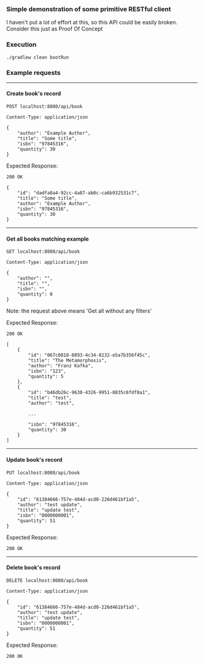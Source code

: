 ### Simple demonstration of some primitive RESTful client

I haven't put a lot of effort at this, so this API could be easily broken. Consider this just as Proof Of Concept

### Execution

``./gradlew clean bootRun``


### Example requests

---

#### Create book's record
```
POST localhost:8080/api/book

Content-Type: application/json

{
    "author": "Example Author",
    "title": "Some title",
    "isbn": "97845316",
    "quantity": 30
}
```

Expected Response: 

```
200 OK

{
    "id": "dadfa8a4-92cc-4a87-ab0c-ca6b932531c7",
    "title": "Some title",
    "author": "Example Author",
    "isbn": "97845316",
    "quantity": 30
}
```

---

#### Get all books matching example
```
GET localhost:8080/api/book

Content-Type: application/json

{
    "author": "",
    "title": "",
    "isbn": "",
    "quantity": 0
}
```
Note: the request above means 'Get all without any filters'

Expected Response:

```
200 OK

[
    {
        "id": "067c0818-8893-4c34-8232-e5a7b356f45c",
        "title": "The Metamorphosis",
        "author": "Franz Kafka",
        "isbn": "123",
        "quantity": 5
    },
    {
        "id": "b46db26c-9630-4326-9951-8835c6fdf8a1",
        "title": "test",
        "author": "test",

        ...

        "isbn": "97845316",
        "quantity": 30
    }
]
```

---

#### Update book's record
```
PUT localhost:8080/api/book

Content-Type: application/json

{
    "id": "61384666-757e-484d-acd0-226d461bf1a5",
    "author": "test update",
    "title": "update test",
    "isbn": "0000000001",
    "quantity": 51
}
```

Expected Response:

```
200 OK
```

---

#### Delete book's record
```
DELETE localhost:8080/api/book

Content-Type: application/json

{
    "id": "61384666-757e-484d-acd0-226d461bf1a5",
    "author": "test update",
    "title": "update test",
    "isbn": "0000000001",
    "quantity": 51
}
```

Expected Response:

```
200 OK
```